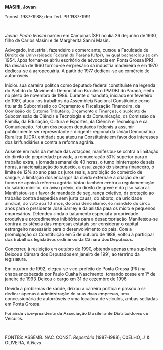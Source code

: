 **MASINI, Jovani**

\*const. 1987-1988; dep. fed. PR 1987-1991.

 

*Jovani Pedro Masini* nasceu em Campinas (SP) no dia 26 de junho de
1930, filho de Carlos Masini e de Margherita Sanini Masini.

Advogado, industrial, fazendeiro e comerciante, cursou a Faculdade de
Direito da Universidade Federal do Paraná (Ufpr), na qual bacharelou-se
em 1954. Após formar-se abriu escritório de advocacia em Ponta Grossa
(PR). Na década de 1960 tornou-se empresário da indústria madeireira e
em 1970 dedicou-se à agropecuária. A partir de 1977 dedicou-se ao
comércio de automóveis.

Iniciou sua carreira política como deputado federal constituinte na
legenda do Partido do Movimento Democrático Brasileiro (PMDB) do Paraná,
eleito no pleito de novembro de 1986. Durante o mandato, iniciado em
fevereiro de 1987, atuou nos trabalhos da Assembleia Nacional
Constituinte como titular da Subcomissão do Orçamento e Fiscalização
Financeira, da Comissão do Sistema Tributário, Orçamento e Finanças, e
suplente da Subcomissão de Ciência e Tecnologia e da Comunicação, da
Comissão da Família, da Educação, Cultura e Esportes, da Ciência e
Tecnologia e da Comunicação. Foi um dos poucos deputados federais a
assumir publicamente ser representante e dirigente regional da União
Democrática Ruralista (UDR), entidade que atuou na Constituinte em favor
dos interesses dos latifundiários e contra a reforma agrária.

Ausente em mais da metade das votações, manifestou-se contra a limitação
do direito de propriedade privada, a remuneração 50% superior para o
trabalho extra, a jornada semanal de 40 horas, o turno ininterrupto de
seis horas, a nacionalização do subsolo, a estatização do sistema
financeiro, o limite de 12% ao ano para os juros reais, a proibição do
comércio de sangue, a limitação dos encargos da dívida externa e a
criação de um fundo de apoio à reforma agrária. Votou também contra a
regulamentação do salário mínimo, do aviso prévio, do direito de greve e
do piso salarial. Manifestou-se a favor do mandado de segurança
coletivo, da proteção ao trabalho contra despedida sem justa causa, do
aborto, da unicidade sindical, do voto aos 16 anos, do presidencialismo,
do mandato de cinco anos para o presidente José Sarney e da anistia para
os micro e pequenos empresários. Defendeu ainda o tratamento especial à
propriedade produtiva e procedimentos inibitórios para a desapropriação.
Manifestou-se contra a existência das empresas estatais por considerar o
capital estrangeiro necessário para o desenvolvimento do país. Com a
promulgação da Constituição em 5 de outubro de 1988, voltou a participar
dos trabalhos legislativos ordinários da Câmara dos Deputados.

Concorreu à reeleição em outubro de 1990, obtendo apenas uma suplência.
Deixou a Câmara dos Deputados em janeiro de 1991, ao término da
legislatura.

Em outubro de 1992, elegeu-se vice-prefeito de Ponta Grossa (PR) na
chapa encabeçada por Paulo Cunha Nascimento, tomando posse em 1º de
janeiro de 1993. Deixou o cargo em 31 de dezembro de 1996.

Devido a problemas de saúde, deixou a carreira política e passou a se
dedicar apenas à administração de suas duas empresas, uma concessionária
de automóveis e uma locadora de veículos, ambas sediadas em Ponta
Grossa.

Foi ainda vice-presidente da Associação Brasileira de Distribuidores de
Veículos.

 

FONTES: ASSEMB. NAC. CONST. *Repertório* (1987-1988); COELHO, J. &
OLIVEIRA, A.*Nova*.

 

 
